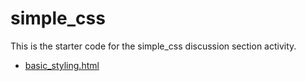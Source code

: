# simple_css
This is the starter code for the simple_css discussion section activity.
- [basic_styling.html](https://obeidaiqbal.github.io/wk3/basic_styling.html)
